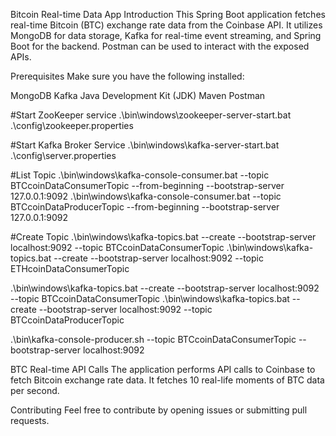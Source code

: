 Bitcoin Real-time Data App
Introduction
This Spring Boot application fetches real-time Bitcoin (BTC) exchange rate data from the Coinbase API. It utilizes MongoDB for data storage, Kafka for real-time event streaming, and Spring Boot for the backend. Postman can be used to interact with the exposed APIs.

Prerequisites
Make sure you have the following installed:

MongoDB
Kafka
Java Development Kit (JDK)
Maven
Postman

#Start ZooKeeper service
.\bin\windows\zookeeper-server-start.bat .\config\zookeeper.properties

#Start Kafka Broker Service
.\bin\windows\kafka-server-start.bat .\config\server.properties

#List Topic
.\bin\windows\kafka-console-consumer.bat --topic BTCcoinDataConsumerTopic --from-beginning --bootstrap-server 127.0.0.1:9092
.\bin\windows\kafka-console-consumer.bat --topic BTCcoinDataProducerTopic --from-beginning --bootstrap-server 127.0.0.1:9092

#Create Topic
.\bin\windows\kafka-topics.bat --create --bootstrap-server localhost:9092 --topic BTCcoinDataConsumerTopic 
.\bin\windows\kafka-topics.bat --create --bootstrap-server localhost:9092 --topic ETHcoinDataConsumerTopic

.\bin\windows\kafka-topics.bat --create --bootstrap-server localhost:9092 --topic BTCcoinDataConsumerTopic
.\bin\windows\kafka-topics.bat --create --bootstrap-server localhost:9092 --topic BTCcoinDataProducerTopic

.\bin\kafka-console-producer.sh --topic BTCcoinDataConsumerTopic --bootstrap-server localhost:9092

BTC Real-time API Calls
The application performs API calls to Coinbase to fetch Bitcoin exchange rate data. It fetches 10 real-life moments of BTC data per second.

Contributing
Feel free to contribute by opening issues or submitting pull requests.

